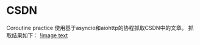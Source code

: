 # CSDN
Coroutine practice
使用基于asyncio和aiohttp的协程抓取CSDN中的文章。
抓取结果如下：
[!image text](https://github.com/FrankYang3110/img-folder/blob/master/CSDN.png)
